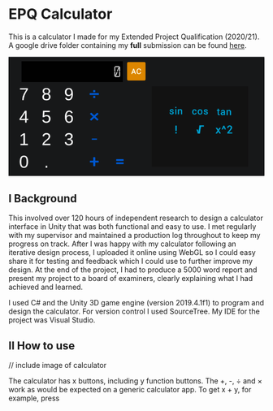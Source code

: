 # EPQ Calculator

This is a calculator I made for my Extended Project Qualification (2020/21). A google drive folder containing my **full** submission can be found <a href="https://drive.google.com/drive/folders/17eVtX6k3sckr00V5xlsmQyD4ZomX0GNU?usp=drive_link" target="_blank">here</a>.

![Screenshot of calculator](https://github.com/Theosdoor/EPQ_Calculator/blob/c7314bae3b8e1894356ba116e79ed16ebce2a30f/Calculator.png)

## I Background

This involved over 120 hours of independent research to design a calculator interface in Unity that was both functional and easy to use. I met regularly with my supervisor and maintained a production log throughout to keep my progress on track. After I was happy with my calculator following an iterative design process, I uploaded it online using WebGL so I could easy share it for testing and feedback which I could use to further improve my design. At the end of the project, I had to produce a 5000 word report and present my project to a board of examiners, clearly explaining what I had achieved and learned.

I used C# and the Unity 3D game engine (version 2019.4.1f1) to program and design the calculator. For version control I used SourceTree. My IDE for the project was Visual Studio.

## II How to use

// include image of calculator

The calculator has x buttons, including y function buttons. The +, -, ÷ and × work as would be expected on a generic calculator app. To get x + y, for example, press 
